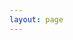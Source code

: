 ```yaml
---
layout: page
---
```


<script setup>
import {
  VPTeamPage,
  VPTeamPageTitle,
  VPTeamMembers,
  VPTeamPageSection
} from 'vitepress/theme';

const coreMembers_Kimi = [
    {
    avatar:'https://www.sakura.fun/resource/avatar/1749393192-Kimimustbe29.png',
    name: 'Kimimaybe29',
    desc: '群组服最大金主<br>Kimi的万事屋腐竹',
    links: [
        { icon: 'github', link: 'https://github.com/Kimimaybe29' },
        { icon: 'wordpress', link: 'https://kimimaybe29.top'},
        { icon: 'bilibili', link: 'https://space.bilibili.com/504333259' },
    ]
    },
    {
    avatar:'https://avatars.githubusercontent.com/u/80152431?v=4',
    name: 'Lorien Yang',
    desc: '网站技术<br>皮肤站站长',
    links: [
        { icon: 'github', link: 'https://github.com/star-moon-night' },
        { icon: 'vitepress', link: 'https://www.sakuraonline.cn' },
        { icon: 'bilibili', link: 'https://space.bilibili.com/473089208' },
    ]
    },
    {
    avatar: '/res/avatar/water.png',
    name: '淡水',
    desc: '淡水之域腐竹',
    links:[
        {icon: 'bilibili', link: 'https://space.bilibili.com/1854567057' },
        {icon: 'github', link: 'https://github.com/Freshwater111'}
    ]
    },
    {
    avatar:'/res/avatar/xc.jpg',
    name: 'XC小陈',
    desc: '叶服腐竹',
    links: [
        { icon:'bilibili', link: 'https://i.bilibili.com/621908460' },
        { icon:'github',link: ' https://github.com/XChen446'}
    ]
    },
    {
    avatar: '/res/avatar/NYQF.jpg',
    name: '柠言千枫',
    desc: '叶服金主',
    links:[
        {icon: 'bilibili',link: 'https://space.bilibili.com/473233505'}
    ]
    },
    {
    avatar: '/res/avatar/yoyo.jpg',
    name: 'gezhe',
    desc: '呦呦',
    links:[
        {icon: 'twitter',link: 'https://x.com/andy7770359559'}
    ]
    }
];
const coreMembers_ops = [
    {
    avatar:'https://www.sakura.fun/resource/avatar/1749393194-N0HAb1tor.png',
    name: 'N0HAb1tor',
    },
];
const coreMembers_players = [
    {
    avatar:'https://www.sakura.fun/resource/avatar/1749393192-lanxiao1.png',
    name: 'lanxiao1',
    },
]
</script>

<VPTeamPage>
  <VPTeamPageTitle>
    <template #title>所有成员名单</template>
    <template #lead>如果遗漏了你，请发起pr！</template>
  </VPTeamPageTitle>
<VPTeamPageSection>
    <template #title>服主名单</template>
    <template #members>
      <VPTeamMembers size="medium" :members="coreMembers_owners"></VPTeamMembers>
    </template>
</VPTeamPageSection>
<VPTeamPageSection>
    <template #title>管理名单</template>
    <template #members>
      <VPTeamMembers size="small" :members="coreMembers_ops"></VPTeamMembers>
    </template>
</VPTeamPageSection>
<VPTeamPageSection>
    <template #title>玩家名单</template>
    <template #members>
      <VPTeamMembers size="small" :members="coreMembers_players"></VPTeamMembers>
    </template>
</VPTeamPageSection>
</VPTeamPage>
